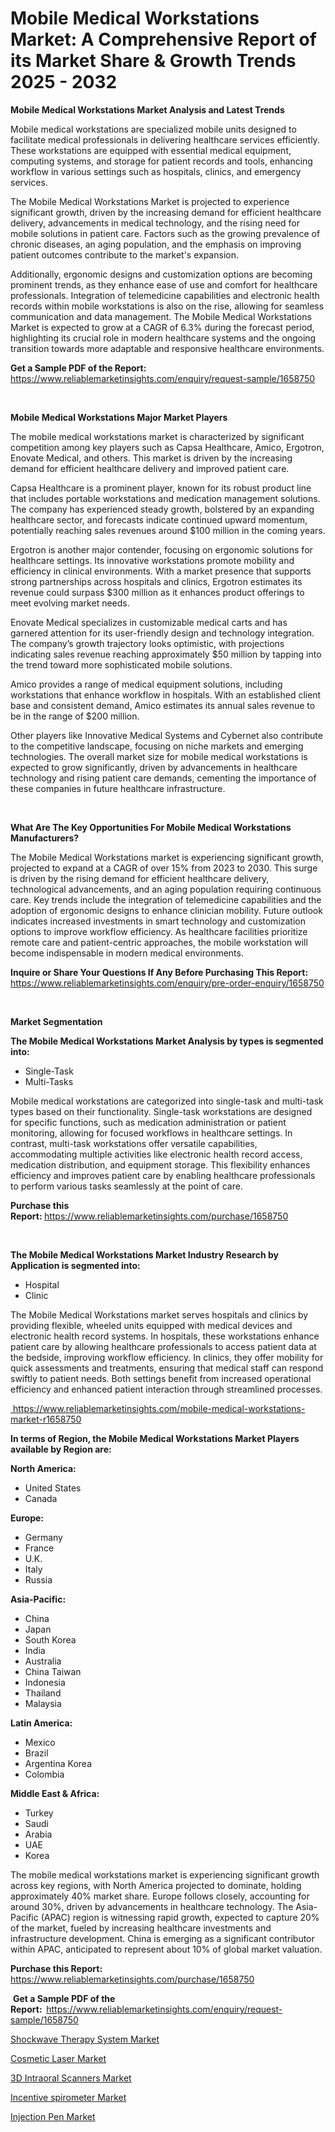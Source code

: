 <p><h1>Mobile Medical Workstations Market: A Comprehensive Report of its Market Share & Growth Trends 2025 - 2032</h1></p><p><strong>Mobile Medical Workstations Market Analysis and Latest Trends</strong></p>
<p><p>Mobile medical workstations are specialized mobile units designed to facilitate medical professionals in delivering healthcare services efficiently. These workstations are equipped with essential medical equipment, computing systems, and storage for patient records and tools, enhancing workflow in various settings such as hospitals, clinics, and emergency services. </p><p>The Mobile Medical Workstations Market is projected to experience significant growth, driven by the increasing demand for efficient healthcare delivery, advancements in medical technology, and the rising need for mobile solutions in patient care. Factors such as the growing prevalence of chronic diseases, an aging population, and the emphasis on improving patient outcomes contribute to the market's expansion. </p><p>Additionally, ergonomic designs and customization options are becoming prominent trends, as they enhance ease of use and comfort for healthcare professionals. Integration of telemedicine capabilities and electronic health records within mobile workstations is also on the rise, allowing for seamless communication and data management. The Mobile Medical Workstations Market is expected to grow at a CAGR of 6.3% during the forecast period, highlighting its crucial role in modern healthcare systems and the ongoing transition towards more adaptable and responsive healthcare environments.</p></p>
<p><strong>Get a Sample PDF of the Report:&nbsp;</strong> <a href="https://www.reliablemarketinsights.com/enquiry/request-sample/1658750?utm_campaign=2198&utm_medium=2&utm_source=Github&utm_content=ia&utm_term=03032025&utm_id=mobile-medical-workstations">https://www.reliablemarketinsights.com/enquiry/request-sample/1658750</a></p>
<p>&nbsp;</p>
<p><strong>Mobile Medical Workstations Major Market Players</strong></p>
<p><p>The mobile medical workstations market is characterized by significant competition among key players such as Capsa Healthcare, Amico, Ergotron, Enovate Medical, and others. This market is driven by the increasing demand for efficient healthcare delivery and improved patient care.</p><p>Capsa Healthcare is a prominent player, known for its robust product line that includes portable workstations and medication management solutions. The company has experienced steady growth, bolstered by an expanding healthcare sector, and forecasts indicate continued upward momentum, potentially reaching sales revenues around $100 million in the coming years.</p><p>Ergotron is another major contender, focusing on ergonomic solutions for healthcare settings. Its innovative workstations promote mobility and efficiency in clinical environments. With a market presence that supports strong partnerships across hospitals and clinics, Ergotron estimates its revenue could surpass $300 million as it enhances product offerings to meet evolving market needs.</p><p>Enovate Medical specializes in customizable medical carts and has garnered attention for its user-friendly design and technology integration. The company’s growth trajectory looks optimistic, with projections indicating sales revenue reaching approximately $50 million by tapping into the trend toward more sophisticated mobile solutions.</p><p>Amico provides a range of medical equipment solutions, including workstations that enhance workflow in hospitals. With an established client base and consistent demand, Amico estimates its annual sales revenue to be in the range of $200 million.</p><p>Other players like Innovative Medical Systems and Cybernet also contribute to the competitive landscape, focusing on niche markets and emerging technologies. The overall market size for mobile medical workstations is expected to grow significantly, driven by advancements in healthcare technology and rising patient care demands, cementing the importance of these companies in future healthcare infrastructure.</p></p>
<p>&nbsp;</p>
<p><strong>What Are The Key Opportunities For Mobile Medical Workstations Manufacturers?</strong></p>
<p><p>The Mobile Medical Workstations market is experiencing significant growth, projected to expand at a CAGR of over 15% from 2023 to 2030. This surge is driven by the rising demand for efficient healthcare delivery, technological advancements, and an aging population requiring continuous care. Key trends include the integration of telemedicine capabilities and the adoption of ergonomic designs to enhance clinician mobility. Future outlook indicates increased investments in smart technology and customization options to improve workflow efficiency. As healthcare facilities prioritize remote care and patient-centric approaches, the mobile workstation will become indispensable in modern medical environments.</p></p>
<p><strong>Inquire or Share Your Questions If Any Before Purchasing This Report:</strong> <a href="https://www.reliablemarketinsights.com/enquiry/pre-order-enquiry/1658750?utm_campaign=2198&utm_medium=2&utm_source=Github&utm_content=ia&utm_term=03032025&utm_id=mobile-medical-workstations">https://www.reliablemarketinsights.com/enquiry/pre-order-enquiry/1658750</a></p>
<p>&nbsp;</p>
<p><strong>Market Segmentation</strong></p>
<p><strong>The Mobile Medical Workstations Market Analysis by types is segmented into:</strong></p>
<p><ul><li>Single-Task</li><li>Multi-Tasks</li></ul></p>
<p><p>Mobile medical workstations are categorized into single-task and multi-task types based on their functionality. Single-task workstations are designed for specific functions, such as medication administration or patient monitoring, allowing for focused workflows in healthcare settings. In contrast, multi-task workstations offer versatile capabilities, accommodating multiple activities like electronic health record access, medication distribution, and equipment storage. This flexibility enhances efficiency and improves patient care by enabling healthcare professionals to perform various tasks seamlessly at the point of care.</p></p>
<p><strong>Purchase this Report:&nbsp;</strong><a href="https://www.reliablemarketinsights.com/purchase/1658750?utm_campaign=2198&utm_medium=2&utm_source=Github&utm_content=ia&utm_term=03032025&utm_id=mobile-medical-workstations">https://www.reliablemarketinsights.com/purchase/1658750</a></p>
<p>&nbsp;</p>
<p><strong>The Mobile Medical Workstations Market Industry Research by Application is segmented into:</strong></p>
<p><ul><li>Hospital</li><li>Clinic</li></ul></p>
<p><p>The Mobile Medical Workstations market serves hospitals and clinics by providing flexible, wheeled units equipped with medical devices and electronic health record systems. In hospitals, these workstations enhance patient care by allowing healthcare professionals to access patient data at the bedside, improving workflow efficiency. In clinics, they offer mobility for quick assessments and treatments, ensuring that medical staff can respond swiftly to patient needs. Both settings benefit from increased operational efficiency and enhanced patient interaction through streamlined processes.</p></p>
<p><a href="https://www.reliablemarketinsights.com/mobile-medical-workstations-market-r1658750?utm_campaign=2198&utm_medium=2&utm_source=Github&utm_content=ia&utm_term=03032025&utm_id=mobile-medical-workstations">&nbsp;https://www.reliablemarketinsights.com/mobile-medical-workstations-market-r1658750</a></p>
<p><strong>In terms of Region, the Mobile Medical Workstations Market Players available by Region are:</strong></p>
<p>
    <p> <strong> North America: </strong>
        <ul>
            <li>United States</li>
            <li>Canada</li>
        </ul>
        </p> 
    <p> <strong> Europe: </strong>
        <ul>
            <li>Germany</li>
            <li>France</li>
            <li>U.K.</li>
            <li>Italy</li>
            <li>Russia</li>
        </ul>
        </p> 
    <p> <strong> Asia-Pacific: </strong>
        <ul>
            <li>China</li>
            <li>Japan</li>
            <li>South Korea</li>
            <li>India</li>
            <li>Australia</li>
            <li>China Taiwan</li>
            <li>Indonesia</li>
            <li>Thailand</li>
            <li>Malaysia</li>
        </ul>
        </p> 
    <p> <strong> Latin America: </strong>
        <ul>
            <li>Mexico</li>
            <li>Brazil</li>
            <li>Argentina Korea</li>
            <li>Colombia</li>
        </ul>
        </p> 
    <p> <strong> Middle East & Africa: </strong>
        <ul>
            <li>Turkey</li>
            <li>Saudi</li>
            <li>Arabia</li>
            <li>UAE</li>
            <li>Korea</li>
        </ul>
    </p>
    </p>
<p><p>The mobile medical workstations market is experiencing significant growth across key regions, with North America projected to dominate, holding approximately 40% market share. Europe follows closely, accounting for around 30%, driven by advancements in healthcare technology. The Asia-Pacific (APAC) region is witnessing rapid growth, expected to capture 20% of the market, fueled by increasing healthcare investments and infrastructure development. China is emerging as a significant contributor within APAC, anticipated to represent about 10% of global market valuation.</p></p>
<p><strong>Purchase this Report: </strong><a href="https://www.reliablemarketinsights.com/purchase/1658750?utm_campaign=2198&utm_medium=2&utm_source=Github&utm_content=ia&utm_term=03032025&utm_id=mobile-medical-workstations">https://www.reliablemarketinsights.com/purchase/1658750</a></p>
<p>&nbsp;<strong>Get a Sample PDF of the Report:&nbsp;&nbsp;</strong><a href="https://www.reliablemarketinsights.com/enquiry/request-sample/1658750?utm_campaign=2198&utm_medium=2&utm_source=Github&utm_content=ia&utm_term=03032025&utm_id=mobile-medical-workstations">https://www.reliablemarketinsights.com/enquiry/request-sample/1658750</a></p>
<p><strong></strong></p>
<p><p><a href="https://github.com/herakterroem/Market-Research-Report-List-1/blob/main/shockwave-therapy-system-market.md?utm_campaign=2198&utm_medium=2&utm_source=Github&utm_content=ia&utm_term=03032025&utm_id=mobile-medical-workstations">Shockwave Therapy System Market</a></p><p><a href="https://github.com/debowflaggqw/Market-Research-Report-List-1/blob/main/cosmetic-laser-market.md?utm_campaign=2198&utm_medium=2&utm_source=Github&utm_content=ia&utm_term=03032025&utm_id=mobile-medical-workstations">Cosmetic Laser Market</a></p><p><a href="https://github.com/yarnsstaret1/Market-Research-Report-List-1/blob/main/3d-intraoral-scanners-market.md?utm_campaign=2198&utm_medium=2&utm_source=Github&utm_content=ia&utm_term=03032025&utm_id=mobile-medical-workstations">3D Intraoral Scanners Market</a></p><p><a href="https://github.com/weisonmanych/Market-Research-Report-List-1/blob/main/incentive-spirometer-market.md?utm_campaign=2198&utm_medium=2&utm_source=Github&utm_content=ia&utm_term=03032025&utm_id=mobile-medical-workstations">Incentive spirometer Market</a></p><p><a href="https://github.com/eymermanda0p/Market-Research-Report-List-1/blob/main/injection-pen-market.md?utm_campaign=2198&utm_medium=2&utm_source=Github&utm_content=ia&utm_term=03032025&utm_id=mobile-medical-workstations">Injection Pen Market</a></p></p>